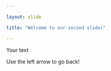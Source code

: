 ```yaml
---

layout: slide

title: "Welcome to our second slide!"

---
```

	
Your text
	
Use the left arrow to go back!
